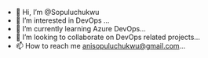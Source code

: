- 👋 Hi, I’m @Sopuluchukwu
- 👀 I’m interested in DevOps ...
- 🌱 I’m currently learning Azure DevOps...
- 💞️ I’m looking to collaborate on DevOps related projects...
- 📫 How to reach me anisopuluchukwu@gmail.com...

<!---
Sopuluchukwu/Sopuluchukwu is a ✨ special ✨ repository because its `README.md` (this file) appears on your GitHub profile.
You can click the Preview link to take a look at your changes.
--->
